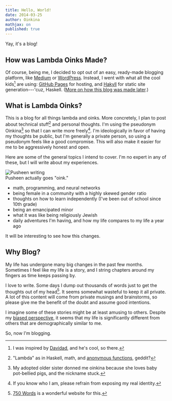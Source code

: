 ```yaml
---
title: Hello, World!
date: 2014-03-25
author: Oinkina
mathjax: on
published: true
---
```


Yay, it's a blog!

How was Lambda Oinks Made?
------
Of course, being me, I decided to opt out of an easy, ready-made blogging platform, like [Medium] or [WordPress]. Instead, I went with what all the cool kids[^1] are using: [GitHub Pages] for hosting, and [Hakyll] for static site generation---'cuz, Haskell. ([More on how this blog was made later].)

[^1]: I was inspired by [Davidad], and he's cool, so there.

[Medium]:https://medium.com/
[WordPress]:http://wordpress.org/
[GitHub Pages]:http://pages.github.com/
[Hakyll]:http://jaspervdj.be/hakyll/
[More on how this blog was made later]:http://oinkina.github.io/posts/2014-03-25-creating-lambda-oinks
[Davidad]:http://davidad.github.io/

<!--more-->

What is Lambda Oinks?
------

This is a blog for all things lambda and oinks. More concretely, I plan to post about technical stuff[^2] and personal thoughts. I'm using the pseudonym Oinkina[^3] so that I can write more freely[^4]. I'm ideologically in favor of having my thoughts be public, but I'm generally a private person, so using a pseudonym feels like a good compromise. This will also make it easier for me to be aggressively honest and open.

[^2]: "Lambda" as in Haskell, math, and <a href="http://en.wikipedia.org/wiki/Anonymous_function">anonymous functions</a>, geddit? 
[^3]: My adopted older sister donned me oinkina because she loves baby pot-bellied pigs, and the nickname stuck.
[^4]: If you know who I am, please refrain from exposing my real identity.

Here are some of the general topics I intend to cover. I'm no expert in any of these, but I will write about my experiences.
<div class="floatrightimgcontainer">
<img src="/posts/2014-03-25-helloworld/writing.gif" alt="Pusheen writing" style="">
<div class="caption">Pusheen actually goes "oink."</div>
</div>
<div class="spaceafterimg"></div>

* math, programming, and neural networks
* being female in a community with a highly skewed gender ratio
* thoughts on how to learn independently (I've been out of school since 10th grade)
* being an emancipated minor
* what it was like being religiously Jewish
* daily adventures I'm having, and how my life compares to my life a year ago

It will be interesting to see how this changes.

Why Blog?
-----

My life has undergone many big changes in the past few months. Sometimes I feel like my life is a story, and I string chapters around my fingers as time keeps passing by.

I love to write. Some days I dump out thousands of words just to get the thoughts out of my head[^5]. It seems somewhat wasteful to keep it all private. A lot of this content will come from private musings and brainstorms, so please give me the benefit of the doubt and assume good intentions.

[^5]: <a href="http://750words.com/">750 Words</a> is a wonderful website for this.

I imagine some of these stories might be at least amusing to others. Despite my [biased perspective], it seems that my life is significantly different from others that are demographically similar to me.

[biased perspective]:http://en.wikipedia.org/wiki/Confirmation_bias 

So, now I'm blogging.